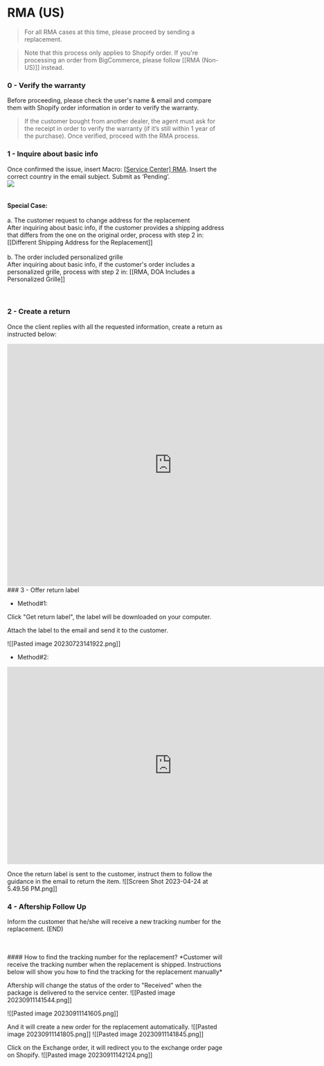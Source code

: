 # RMA (US)
> For all RMA cases at this time, please proceed by sending a replacement.

> Note that this process only applies to Shopify order. If you're processing an order from BigCommerce, please follow [[RMA (Non-US)]] instead.

### 0 - Verify the warranty
Before proceeding, please check the user's name & email and compare them with Shopify order information in order to verify the warranty.  

> If the customer bought from another dealer, the agent must ask for the receipt in order to verify the warranty (if it’s still within 1 year of the purchase). Once verified, proceed with the RMA process. 

### 1 - Inquire about basic info
Once confirmed the issue, insert Macro: <u>[Service Center] RMA</u>. Insert the correct country in the email subject. Submit as ‘Pending’.  
    ![](https://lh4.googleusercontent.com/KAG8xtMlvQ-3LweFYg0IfjHp1oYumblzKyDrRke6hFIcQQfhsZ78Zfg4x0UOkhniW2zgzKsbNFfpeqRygj_j-HYHTrIXIzC1-eSbniT4qRXbCl1rmfhC5zLAPLCHhkl75TJdvztYKhWPiOz4qZTNlvcHOVpMVKzqx-sUTXnjGNpAuGcLKLYXQeJXV9uJ)  
<br>
<br>
 **Special Case:**
 <br>
 <br>
 a. The customer request to change address for the replacement
 <br>
After inquiring about basic info, if the customer provides a shipping address that differs from the one on the original order, process with step 2 in: [[Different Shipping Address for the Replacement]]
<br>
<br>
 b. The order included personalized grille
 <br>
After inquiring about basic info, if the customer's order includes a personalized grille, process with step 2 in: [[RMA, DOA Includes a Personalized Grille]]
<br>
<br>
<br>
### 2 - Create a return
Once the client replies with all the requested information, create a return as instructed below:

<iframe src="https://docs.google.com/presentation/d/e/2PACX-1vQ3Nvhf-NB8uydO3u-8-iXva9A48PbK1KLtv8HtoIg1T87MxTw33AXtGn1v_YJ_FyExsZRwLQdQ6DF3/embed?start=false&loop=false" frameborder="0" width="760" height="560" allowfullscreen="true" mozallowfullscreen="true" webkitallowfullscreen="true"></iframe>
<br>
### 3 - Offer return label

- Method#1:

Click "Get return label", the label will be downloaded on your computer.

Attach the label to the email and send it to the customer.

![[Pasted image 20230723141922.png]]


- Method#2:
<iframe src="https://docs.google.com/presentation/d/e/2PACX-1vQs3QqZKzBN0o5ipV_h_uIw4eBwK-XNbrj_6iTlMcildrtbDwsA2egFFqC7HB3QwTvN3DW-MHCIRhek/embed?start=false" frameborder="0" width="760" height="456" allowfullscreen="true" mozallowfullscreen="true" webkitallowfullscreen="true"></iframe>

Once the return label is sent to the customer, instruct them to follow the guidance in the email to return the item.
![[Screen Shot 2023-04-24 at 5.49.56 PM.png]]

### 4 - Aftership Follow Up

Inform the customer that he/she will receive a new tracking number for the replacement. (END)

<br>
<br>
#### How to find the tracking number for the replacement?
*Customer will receive the tracking number when the replacement is shipped. Instructions below will show you how to find the tracking for the replacement manually*

Aftership will change the status of the order to "Received" when the package is delivered to the service center.
![[Pasted image 20230911141544.png]]

![[Pasted image 20230911141605.png]]

And it will create a new order for the replacement automatically.
![[Pasted image 20230911141805.png]]
![[Pasted image 20230911141845.png]]

Click on the Exchange order, it will redirect you to the exchange order page on Shopify.
![[Pasted image 20230911142124.png]]